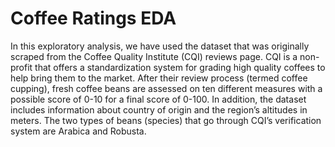 # Coffee Ratings EDA

In this exploratory analysis, we have used the dataset that was originally scraped from the Coffee Quality Institute (CQI) reviews page.
CQI is a non-profit that offers a standardization system for grading high quality coffees to help bring them to the market.
After their review process (termed coffee cupping), fresh coffee beans are assessed on ten different measures with a possible score of 0-10 for a final score of 0-100. In addition, the dataset includes information about country of origin and the region’s altitudes in meters.  The two types of beans (species) that go through CQI’s verification system are Arabica and Robusta.


